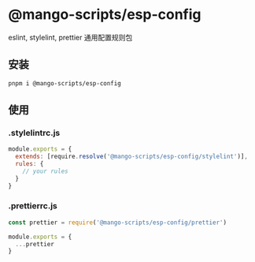# @mango-scripts/esp-config

eslint, stylelint, prettier 通用配置规则包

## 安装

```bash
pnpm i @mango-scripts/esp-config
```

## 使用

### .stylelintrc.js

```js
module.exports = {
  extends: [require.resolve('@mango-scripts/esp-config/stylelint')],
  rules: {
    // your rules
  }
}
```

### .prettierrc.js

```js
const prettier = require('@mango-scripts/esp-config/prettier')

module.exports = {
  ...prettier
}
```
